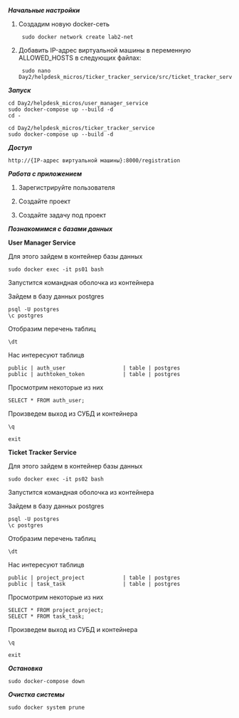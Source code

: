 ***Начальные настройки***

1) Создадим новую docker-сеть 

        sudo docker network create lab2-net

3) Добавить IP-адрес виртуальной машины в переменную ALLOWED_HOSTS в следующих файлах:

        sudo nano Day2/helpdesk_micros/ticker_tracker_service/src/ticket_tracker_service/settings.py 

***Запуск***

    cd Day2/helpdesk_micros/user_manager_service
    sudo docker-compose up --build -d
    cd -

    cd Day2/helpdesk_micros/ticker_tracker_service
    sudo docker-compose up --build -d

***Доступ***

    http://{IP-адрес виртуальной машины}:8000/registration

***Работа с приложением***

1) Зарегистрируйте пользователя

2) Создайте проект

3) Создайте задачу под проект

***Познакомимся с базами данных***

**User Manager Service**

Для этого зайдем в контейнер базы данных 

    sudo docker exec -it ps01 bash

Запустится командная оболочка из контейнера

Зайдем в базу данных postgres

    psql -U postgres
    \c postgres

Отобразим перечень таблиц

    \dt

Нас интересуют таблицв

    public | auth_user                  | table | postgres
    public | authtoken_token            | table | postgres

Просмотрим некоторые из них

    SELECT * FROM auth_user;

Произведем выход из СУБД и контейнера

    \q

    exit

**Ticket Tracker Service**

Для этого зайдем в контейнер базы данных 

    sudo docker exec -it ps02 bash

Запустится командная оболочка из контейнера

Зайдем в базу данных postgres

    psql -U postgres
    \c postgres

Отобразим перечень таблиц

    \dt

Нас интересуют таблицв

    public | project_project            | table | postgres
    public | task_task                  | table | postgres

Просмотрим некоторые из них

    SELECT * FROM project_project;
    SELECT * FROM task_task;

Произведем выход из СУБД и контейнера

    \q

    exit
    
***Остановка***

    sudo docker-compose down

***Очистка системы***

    sudo docker system prune